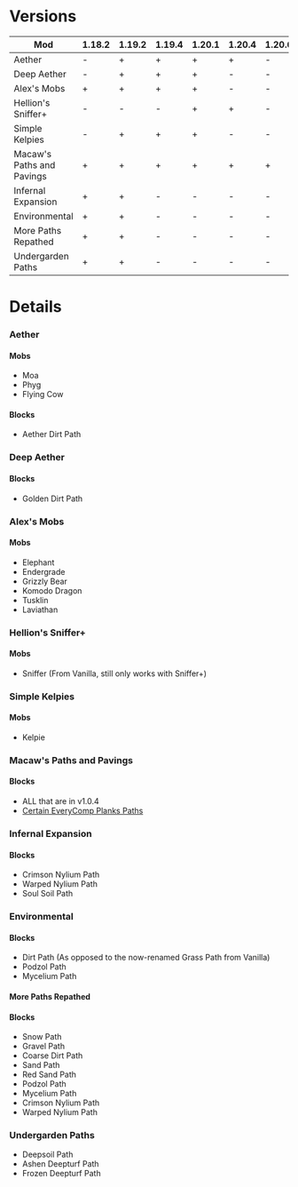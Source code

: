 # Versions
| Mod                       | 1.18.2 | 1.19.2 | 1.19.4 | 1.20.1 | 1.20.4 | 1.20.6 |
| ---                       | ---    | ---    | ---    | ---    | ---    | ---    |
| Aether                    | -      | +      | +      | +      | +      | -      |
| Deep Aether               | -      | +      | +      | +      | -      | -      |
| Alex's Mobs               | +      | +      | +      | +      | -      | -      |
| Hellion's Sniffer+        | -      | -      | -      | +      | +      | -      |
| Simple Kelpies            | -      | +      | +      | +      | -      | -      |
| Macaw's Paths and Pavings | +      | +      | +      | +      | +      | +      |
| Infernal Expansion        | +      | +      | -      | -      | -      | -      |
| Environmental             | +      | +      | -      | -      | -      | -      |
| More Paths Repathed       | +      | +      | -      | -      | -      | -      |
| Undergarden Paths         | +      | +      | -      | -      | -      | -      |

# Details

### Aether
#### Mobs
- Moa
- Phyg
- Flying Cow
#### Blocks
- Aether Dirt Path

### Deep Aether
#### Blocks
- Golden Dirt Path

### Alex's Mobs
#### Mobs
- Elephant
- Endergrade
- Grizzly Bear
- Komodo Dragon
- Tusklin
- Laviathan

### Hellion's Sniffer+
#### Mobs
- Sniffer (From Vanilla, still only works with Sniffer+)

### Simple Kelpies
#### Mobs
- Kelpie

### Macaw's Paths and Pavings
#### Blocks
- ALL that are in v1.0.4
- [Certain EveryComp Planks Paths](https://github.com/VoidLeech/Paths-Are-Roads/issues/10)

### Infernal Expansion
#### Blocks
- Crimson Nylium Path
- Warped Nylium Path
- Soul Soil Path

### Environmental
#### Blocks
- Dirt Path (As opposed to the now-renamed Grass Path from Vanilla)
- Podzol Path
- Mycelium Path

#### More Paths Repathed
#### Blocks
- Snow Path
- Gravel Path
- Coarse Dirt Path
- Sand Path
- Red Sand Path
- Podzol Path
- Mycelium Path
- Crimson Nylium Path
- Warped Nylium Path

### Undergarden Paths
- Deepsoil Path
- Ashen Deepturf Path
- Frozen Deepturf Path